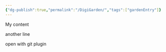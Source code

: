 ```yaml
---
{"dg-publish":true,"permalink":"/DigiGarden/","tags":["gardenEntry"]}
---
```



My content

another line

open with git plugin